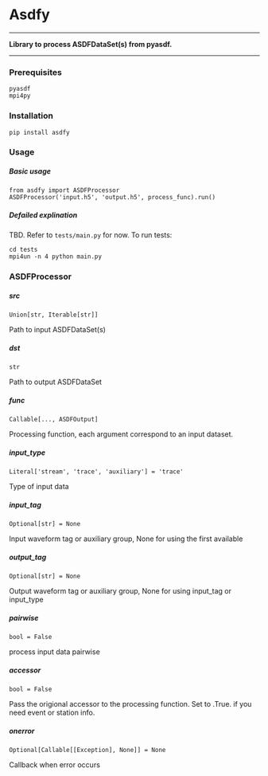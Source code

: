 # Asdfy

----

**Library to process ASDFDataSet(s) from pyasdf.**

----

### Prerequisites
```
pyasdf
mpi4py
```

### Installation
```
pip install asdfy
```

### Usage
##### Basic usage
```
from asdfy import ASDFProcessor
ASDFProcessor('input.h5', 'output.h5', process_func).run()
```

##### Defailed explination
TBD. Refer to ```tests/main.py``` for now. To run tests:
```
cd tests
mpi4un -n 4 python main.py
```

### ASDFProcessor
##### src
```
Union[str, Iterable[str]]
```
Path to input ASDFDataSet(s)

##### dst
```
str
```
Path to output ASDFDataSet

##### func
```
Callable[..., ASDFOutput]
```
Processing function, each argument correspond to an input dataset.

##### input_type
```
Literal['stream', 'trace', 'auxiliary'] = 'trace'
```
Type of input data

##### input_tag
```
Optional[str] = None
```
Input waveform tag or auxiliary group, None for using the first available

##### output_tag
```
Optional[str] = None
```
Output waveform tag or auxiliary group, None for using input_tag or input_type

##### pairwise
```
bool = False
```
process input data pairwise

##### accessor
```
bool = False
```
Pass the origional accessor to the processing function. Set to .True. if you need event or station info.

##### onerror
```
Optional[Callable[[Exception], None]] = None
```
Callback when error occurs
